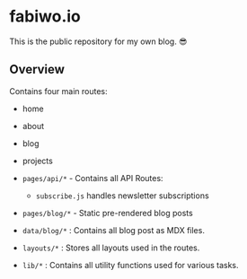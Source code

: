 # fabiwo.io
This is the public repository for my own blog. 😎

## Overview
Contains four main routes:
- home
- about
- blog
- projects

- `pages/api/*` - Contains all API Routes:
  - `subscribe.js` handles newsletter subscriptions
- `pages/blog/*` - Static pre-rendered blog posts

- `data/blog/*` : Contains all blog post as MDX files.
- `layouts/*` : Stores all layouts used in the routes.
- `lib/*` : Contains all utility functions used for various tasks.